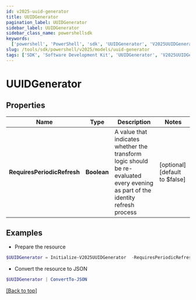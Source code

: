 ```yaml
---
id: v2025-uuid-generator
title: UUIDGenerator
pagination_label: UUIDGenerator
sidebar_label: UUIDGenerator
sidebar_class_name: powershellsdk
keywords:
  ['powershell', 'PowerShell', 'sdk', 'UUIDGenerator', 'V2025UUIDGenerator']
slug: /tools/sdk/powershell/v2025/models/uuid-generator
tags: ['SDK', 'Software Development Kit', 'UUIDGenerator', 'V2025UUIDGenerator']
---
```


# UUIDGenerator

## Properties

| Name | Type | Description | Notes |
| --- | --- | --- | --- |
| **RequiresPeriodicRefresh** | **Boolean** | A value that indicates whether the transform logic should be re-evaluated every evening as part of the identity refresh process | [optional] [default to $false] |

## Examples

- Prepare the resource

```powershell
$UUIDGenerator = Initialize-V2025UUIDGenerator  -RequiresPeriodicRefresh false
```

- Convert the resource to JSON

```powershell
$UUIDGenerator | ConvertTo-JSON
```

[[Back to top]](#)
